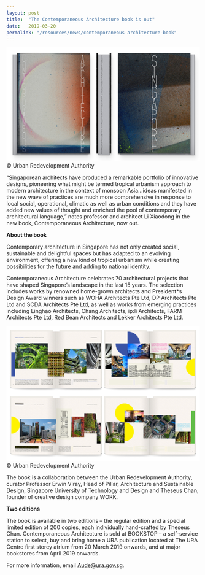 ```yaml
---
layout: post
title:  "The Contemporaneous Architecture book is out"
date:   2019-03-20
permalink: "/resources/news/contemporaneous-architecture-book"
---
```

![Special edition cover of the Contemporaneous Architecture book](/images/cabook_special_edition_cover.jpg)
© Urban Redevelopment Authority

“Singaporean architects have produced a remarkable portfolio of innovative designs, pioneering what might be termed tropical urbanism approach to modern architecture in the context of monsoon Asia…ideas manifested in the new wave of practices are much more comprehensive in response to local social, operational, climatic as well as urban conditions and they have added new values of thought and enriched the pool of contemporary architectural language,” notes professor and architect Li Xiaodong in the new book, Contemporaneous Architecture, now out. 

**About the book**

Contemporary architecture in Singapore has not only created social, sustainable and delightful spaces but has adapted to an evolving environment, offering a new kind of tropical urbanism while creating possibilities for the future and adding to national identity. 

Contemporaneous Architecture celebrates 70 architectural projects that have shaped Singapore’s landscape in the last 15 years. The selection includes works by renowned home-grown architects and President*s Design Award winners such as WOHA Architects Pte Ltd, DP Architects Pte Ltd and SCDA Architects Pte Ltd, as well as works from emerging practices including Linghao Architects, Chang Architects, ip:li Architects, FARM Architects Pte Ltd, Red Bean Architects and Lekker Architects Pte Ltd. 

![Inside spreads of the Contemporaneous Architecture book](/images/CAbook_inside_spreads.jpg)
© Urban Redevelopment Authority

The book is a collaboration between the Urban Redevelopment Authority, curator Professor Erwin Viray, Head of Pillar, Architecture and Sustainable Design, Singapore University of Technology and Design and Theseus Chan, founder of creative design company WORK. 

**Two editions**

The book is available in two editions – the regular edition and a special limited edition of 200 copies, each individually hand-crafted by Theseus Chan. Contemporaneous Architecture is sold at BOOKSTOP – a self-service station to select, buy and bring home a URA publication located at The URA Centre first storey atrium from 20 March 2019 onwards, and at major bookstores from April 2019 onwards. 

For more information, email Aude@ura.gov.sg. 



